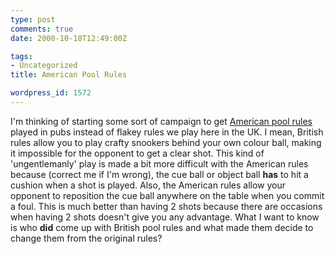 ```yaml
---
type: post
comments: true
date: 2000-10-18T12:49:00Z

tags:
- Uncategorized
title: American Pool Rules

wordpress_id: 1572
---
```


I'm thinking of starting some sort of campaign to get [American pool rules](http://www.poolplayer.com/apa_rul.htm) played in pubs instead of flakey rules we play here in the UK. I mean, British rules allow you to play crafty snookers behind your own colour ball, making it impossible for the opponent to get a clear shot. This kind of 'ungentlemanly' play is made a bit more difficult with the American rules because (correct me if I'm wrong), the cue ball or object ball **has** to hit a cushion when a shot is played. Also, the American rules allow your opponent to reposition the cue ball anywhere on the table when you commit a foul. This is much better than having 2 shots because there are occasions when having 2 shots doesn't give you any advantage. What I want to know is who **did** come up with British pool rules and what made them decide to change them from the original rules?
